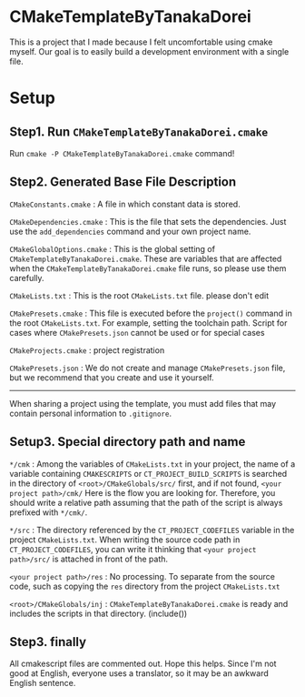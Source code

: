 # CMakeTemplateByTanakaDorei

This is a project that I made because I felt uncomfortable using cmake myself. Our goal is to easily build a development environment with a single file.

# Setup

## Step1. Run `CMakeTemplateByTanakaDorei.cmake`

Run `cmake -P CMakeTemplateByTanakaDorei.cmake` command!

## Step2. Generated Base File Description

`CMakeConstants.cmake` : A file in which constant data is stored.

`CMakeDependencies.cmake` : This is the file that sets the dependencies. Just use the `add_dependencies` command and your own project name.

`CMakeGlobalOptions.cmake` : This is the global setting of `CMakeTemplateByTanakaDorei.cmake`. These are variables that are affected when the `CMakeTemplateByTanakaDorei.cmake` file runs, so please use them carefully.

`CMakeLists.txt` : This is the root `CMakeLists.txt` file. please don't edit

`CMakePresets.cmake` : This file is executed before the `project()` command in the root `CMakeLists.txt`. For example, setting the toolchain path. Script for cases where `CMakePresets.json` cannot be used or for special cases

`CMakeProjects.cmake` : project registration

`CMakePresets.json` : We do not create and manage `CMakePresets.json` file, but we recommend that you create and use it yourself.

------

When sharing a project using the template, you must add files that may contain personal information to `.gitignore`.

## Setup3. Special directory path and name

`*/cmk` : Among the variables of `CMakeLists.txt` in your project, the name of a variable containing `CMAKESCRIPTS` or `CT_PROJECT_BUILD_SCRIPTS` is searched in the directory of `<root>/CMakeGlobals/src/` first, and if not found, `<your project path>/cmk/` Here is the flow you are looking for. Therefore, you should write a relative path assuming that the path of the script is always prefixed with `*/cmk/`.

`*/src` : The directory referenced by the `CT_PROJECT_CODEFILES` variable in the project `CMakeLists.txt`. When writing the source code path in `CT_PROJECT_CODEFILES`, you can write it thinking that `<your project path>/src/` is attached in front of the path.

`<your project path>/res` : No processing. To separate from the source code, such as copying the `res` directory from the project `CMakeLists.txt`

`<root>/CMakeGlobals/inj` : `CMakeTemplateByTanakaDorei.cmake` is ready and includes the scripts in that directory. (include())

## Step3. finally

All cmakescript files are commented out. Hope this helps. Since I'm not good at English, everyone uses a translator, so it may be an awkward English sentence.
